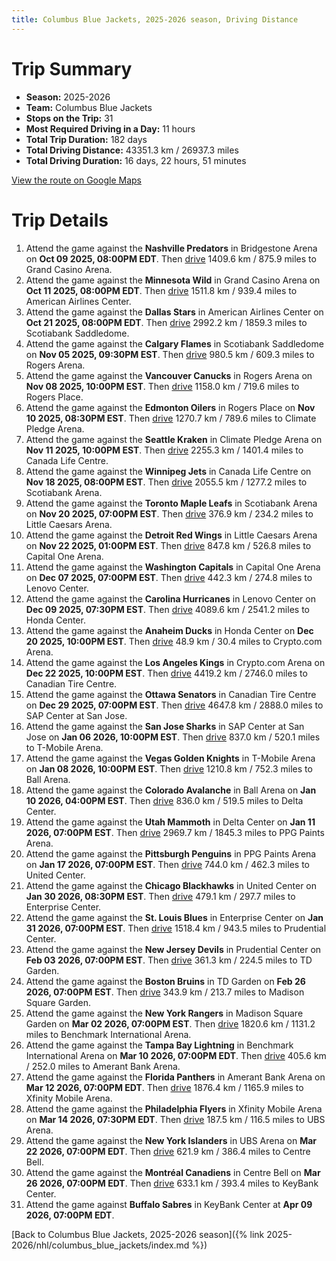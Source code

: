 ```yaml
---
title: Columbus Blue Jackets, 2025-2026 season, Driving Distance
---
```


# Trip Summary
- **Season:** 2025-2026
- **Team:** Columbus Blue Jackets
- **Stops on the Trip:** 31
- **Most Required Driving in a Day:** 11 hours
- **Total Trip Duration:** 182 days
- **Total Driving Distance:** 43351.3 km / 26937.3 miles
- **Total Driving Duration:** 16 days, 22 hours, 51 minutes

[View the route on Google Maps](https://www.google.com/maps/dir/Bridgestone+Arena+Nashville/Grand+Casino+Arena+Minnesota/American+Airlines+Center+Dallas/Scotiabank+Saddledome+Calgary/Rogers+Arena+Vancouver/Rogers+Place+Edmonton/Climate+Pledge+Arena+Seattle/Canada+Life+Centre+Winnipeg/Scotiabank+Arena+Toronto/Little+Caesars+Arena+Detroit/Capital+One+Arena+Washington/Lenovo+Center+Carolina/Honda+Center+Anaheim/Crypto.com+Arena+Los+Angeles/Canadian+Tire+Centre+Ottawa/SAP+Center+at+San+Jose+San+Jose/T-Mobile+Arena+Vegas/Ball+Arena+Colorado/Delta+Center+Utah/PPG+Paints+Arena+Pittsburgh/United+Center+Chicago/Enterprise+Center+St.+Louis/Prudential+Center+New+Jersey/TD+Garden+Boston/Madison+Square+Garden+New+York/Benchmark+International+Arena+Tampa+Bay/Amerant+Bank+Arena+Florida/Xfinity+Mobile+Arena+Philadelphia/UBS+Arena+New+York/Centre+Bell+Montréal/KeyBank+Center+Buffalo)

# Trip Details
1. Attend the game against the **Nashville Predators** in Bridgestone Arena on **Oct 09 2025, 08:00PM EDT**. Then [drive](https://www.google.com/maps/dir/Bridgestone+Arena+Nashville/Grand+Casino+Arena+Minnesota) 1409.6 km / 875.9 miles to Grand Casino Arena.
2. Attend the game against the **Minnesota Wild** in Grand Casino Arena on **Oct 11 2025, 08:00PM EDT**. Then [drive](https://www.google.com/maps/dir/Grand+Casino+Arena+Minnesota/American+Airlines+Center+Dallas) 1511.8 km / 939.4 miles to American Airlines Center.
3. Attend the game against the **Dallas Stars** in American Airlines Center on **Oct 21 2025, 08:00PM EDT**. Then [drive](https://www.google.com/maps/dir/American+Airlines+Center+Dallas/Scotiabank+Saddledome+Calgary) 2992.2 km / 1859.3 miles to Scotiabank Saddledome.
4. Attend the game against the **Calgary Flames** in Scotiabank Saddledome on **Nov 05 2025, 09:30PM EST**. Then [drive](https://www.google.com/maps/dir/Scotiabank+Saddledome+Calgary/Rogers+Arena+Vancouver) 980.5 km / 609.3 miles to Rogers Arena.
5. Attend the game against the **Vancouver Canucks** in Rogers Arena on **Nov 08 2025, 10:00PM EST**. Then [drive](https://www.google.com/maps/dir/Rogers+Arena+Vancouver/Rogers+Place+Edmonton) 1158.0 km / 719.6 miles to Rogers Place.
6. Attend the game against the **Edmonton Oilers** in Rogers Place on **Nov 10 2025, 08:30PM EST**. Then [drive](https://www.google.com/maps/dir/Rogers+Place+Edmonton/Climate+Pledge+Arena+Seattle) 1270.7 km / 789.6 miles to Climate Pledge Arena.
7. Attend the game against the **Seattle Kraken** in Climate Pledge Arena on **Nov 11 2025, 10:00PM EST**. Then [drive](https://www.google.com/maps/dir/Climate+Pledge+Arena+Seattle/Canada+Life+Centre+Winnipeg) 2255.3 km / 1401.4 miles to Canada Life Centre.
8. Attend the game against the **Winnipeg Jets** in Canada Life Centre on **Nov 18 2025, 08:00PM EST**. Then [drive](https://www.google.com/maps/dir/Canada+Life+Centre+Winnipeg/Scotiabank+Arena+Toronto) 2055.5 km / 1277.2 miles to Scotiabank Arena.
9. Attend the game against the **Toronto Maple Leafs** in Scotiabank Arena on **Nov 20 2025, 07:00PM EST**. Then [drive](https://www.google.com/maps/dir/Scotiabank+Arena+Toronto/Little+Caesars+Arena+Detroit) 376.9 km / 234.2 miles to Little Caesars Arena.
10. Attend the game against the **Detroit Red Wings** in Little Caesars Arena on **Nov 22 2025, 01:00PM EST**. Then [drive](https://www.google.com/maps/dir/Little+Caesars+Arena+Detroit/Capital+One+Arena+Washington) 847.8 km / 526.8 miles to Capital One Arena.
11. Attend the game against the **Washington Capitals** in Capital One Arena on **Dec 07 2025, 07:00PM EST**. Then [drive](https://www.google.com/maps/dir/Capital+One+Arena+Washington/Lenovo+Center+Carolina) 442.3 km / 274.8 miles to Lenovo Center.
12. Attend the game against the **Carolina Hurricanes** in Lenovo Center on **Dec 09 2025, 07:30PM EST**. Then [drive](https://www.google.com/maps/dir/Lenovo+Center+Carolina/Honda+Center+Anaheim) 4089.6 km / 2541.2 miles to Honda Center.
13. Attend the game against the **Anaheim Ducks** in Honda Center on **Dec 20 2025, 10:00PM EST**. Then [drive](https://www.google.com/maps/dir/Honda+Center+Anaheim/Crypto.com+Arena+Los+Angeles) 48.9 km / 30.4 miles to Crypto.com Arena.
14. Attend the game against the **Los Angeles Kings** in Crypto.com Arena on **Dec 22 2025, 10:00PM EST**. Then [drive](https://www.google.com/maps/dir/Crypto.com+Arena+Los+Angeles/Canadian+Tire+Centre+Ottawa) 4419.2 km / 2746.0 miles to Canadian Tire Centre.
15. Attend the game against the **Ottawa Senators** in Canadian Tire Centre on **Dec 29 2025, 07:00PM EST**. Then [drive](https://www.google.com/maps/dir/Canadian+Tire+Centre+Ottawa/SAP+Center+at+San+Jose+San+Jose) 4647.8 km / 2888.0 miles to SAP Center at San Jose.
16. Attend the game against the **San Jose Sharks** in SAP Center at San Jose on **Jan 06 2026, 10:00PM EST**. Then [drive](https://www.google.com/maps/dir/SAP+Center+at+San+Jose+San+Jose/T-Mobile+Arena+Vegas) 837.0 km / 520.1 miles to T-Mobile Arena.
17. Attend the game against the **Vegas Golden Knights** in T-Mobile Arena on **Jan 08 2026, 10:00PM EST**. Then [drive](https://www.google.com/maps/dir/T-Mobile+Arena+Vegas/Ball+Arena+Colorado) 1210.8 km / 752.3 miles to Ball Arena.
18. Attend the game against the **Colorado Avalanche** in Ball Arena on **Jan 10 2026, 04:00PM EST**. Then [drive](https://www.google.com/maps/dir/Ball+Arena+Colorado/Delta+Center+Utah) 836.0 km / 519.5 miles to Delta Center.
19. Attend the game against the **Utah Mammoth** in Delta Center on **Jan 11 2026, 07:00PM EST**. Then [drive](https://www.google.com/maps/dir/Delta+Center+Utah/PPG+Paints+Arena+Pittsburgh) 2969.7 km / 1845.3 miles to PPG Paints Arena.
20. Attend the game against the **Pittsburgh Penguins** in PPG Paints Arena on **Jan 17 2026, 07:00PM EST**. Then [drive](https://www.google.com/maps/dir/PPG+Paints+Arena+Pittsburgh/United+Center+Chicago) 744.0 km / 462.3 miles to United Center.
21. Attend the game against the **Chicago Blackhawks** in United Center on **Jan 30 2026, 08:30PM EST**. Then [drive](https://www.google.com/maps/dir/United+Center+Chicago/Enterprise+Center+St.+Louis) 479.1 km / 297.7 miles to Enterprise Center.
22. Attend the game against the **St. Louis Blues** in Enterprise Center on **Jan 31 2026, 07:00PM EST**. Then [drive](https://www.google.com/maps/dir/Enterprise+Center+St.+Louis/Prudential+Center+New+Jersey) 1518.4 km / 943.5 miles to Prudential Center.
23. Attend the game against the **New Jersey Devils** in Prudential Center on **Feb 03 2026, 07:00PM EST**. Then [drive](https://www.google.com/maps/dir/Prudential+Center+New+Jersey/TD+Garden+Boston) 361.3 km / 224.5 miles to TD Garden.
24. Attend the game against the **Boston Bruins** in TD Garden on **Feb 26 2026, 07:00PM EST**. Then [drive](https://www.google.com/maps/dir/TD+Garden+Boston/Madison+Square+Garden+New+York) 343.9 km / 213.7 miles to Madison Square Garden.
25. Attend the game against the **New York Rangers** in Madison Square Garden on **Mar 02 2026, 07:00PM EST**. Then [drive](https://www.google.com/maps/dir/Madison+Square+Garden+New+York/Benchmark+International+Arena+Tampa+Bay) 1820.6 km / 1131.2 miles to Benchmark International Arena.
26. Attend the game against the **Tampa Bay Lightning** in Benchmark International Arena on **Mar 10 2026, 07:00PM EDT**. Then [drive](https://www.google.com/maps/dir/Benchmark+International+Arena+Tampa+Bay/Amerant+Bank+Arena+Florida) 405.6 km / 252.0 miles to Amerant Bank Arena.
27. Attend the game against the **Florida Panthers** in Amerant Bank Arena on **Mar 12 2026, 07:00PM EDT**. Then [drive](https://www.google.com/maps/dir/Amerant+Bank+Arena+Florida/Xfinity+Mobile+Arena+Philadelphia) 1876.4 km / 1165.9 miles to Xfinity Mobile Arena.
28. Attend the game against the **Philadelphia Flyers** in Xfinity Mobile Arena on **Mar 14 2026, 07:30PM EDT**. Then [drive](https://www.google.com/maps/dir/Xfinity+Mobile+Arena+Philadelphia/UBS+Arena+New+York) 187.5 km / 116.5 miles to UBS Arena.
29. Attend the game against the **New York Islanders** in UBS Arena on **Mar 22 2026, 07:00PM EDT**. Then [drive](https://www.google.com/maps/dir/UBS+Arena+New+York/Centre+Bell+Montréal) 621.9 km / 386.4 miles to Centre Bell.
30. Attend the game against the **Montréal Canadiens** in Centre Bell on **Mar 26 2026, 07:00PM EDT**. Then [drive](https://www.google.com/maps/dir/Centre+Bell+Montréal/KeyBank+Center+Buffalo) 633.1 km / 393.4 miles to KeyBank Center.
31. Attend the game against **Buffalo Sabres** in KeyBank Center at **Apr 09 2026, 07:00PM EDT**.

[Back to Columbus Blue Jackets, 2025-2026 season]({% link 2025-2026/nhl/columbus_blue_jackets/index.md %})

